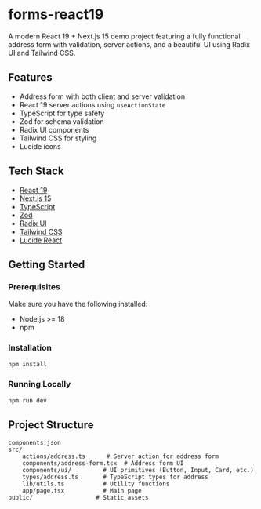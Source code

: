 
# forms-react19

A modern React 19 + Next.js 15 demo project featuring a fully functional address form with validation, server actions, and a beautiful UI using Radix UI and Tailwind CSS.

## Features
- Address form with both client and server validation
- React 19 server actions using `useActionState`
- TypeScript for type safety
- Zod for schema validation
- Radix UI components
- Tailwind CSS for styling
- Lucide icons

## Tech Stack
- [React 19](https://react.dev/)
- [Next.js 15](https://nextjs.org/)
- [TypeScript](https://www.typescriptlang.org/)
- [Zod](https://zod.dev/)
- [Radix UI](https://www.radix-ui.com/)
- [Tailwind CSS](https://tailwindcss.com/)
- [Lucide React](https://lucide.dev/)

## Getting Started

### Prerequisites
Make sure you have the following installed:
- Node.js >= 18
- npm

### Installation
```bash
npm install
```

### Running Locally
```bash
npm run dev
```

## Project Structure
```
components.json
src/
	actions/address.ts      # Server action for address form
	components/address-form.tsx  # Address form UI
	components/ui/         # UI primitives (Button, Input, Card, etc.)
	types/address.ts       # TypeScript types for address
	lib/utils.ts           # Utility functions
	app/page.tsx           # Main page
public/                  # Static assets
```
